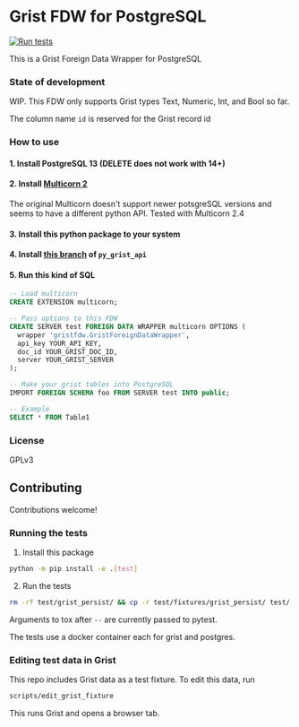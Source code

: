 # Grist FDW for PostgreSQL

[![Run tests](https://github.com/johncant/gristfdw/actions/workflows/tests.yml/badge.svg)](https://github.com/johncant/gristfdw/actions/workflows/tests.yml)

This is a Grist Foreign Data Wrapper for PostgreSQL

### State of development

WIP. This FDW only supports Grist types Text, Numeric, Int, and Bool so far.

The column name `id` is reserved for the Grist record id

### How to use

#### 1. Install PostgreSQL 13 (DELETE does not work with 14+)

#### 2. Install [Multicorn 2](https://github.com/pgsql-io/multicorn2)

The original Multicorn doesn't support newer potsgreSQL versions and seems to have a different python API. Tested with Multicorn 2.4

#### 3. Install this python package to your system

#### 4. Install [this branch](https://github.com/johncant/py_grist_api/tree/jc_add_list_tables_columns) of `py_grist_api`

#### 5. Run this kind of SQL

```sql
-- Load multicorn
CREATE EXTENSION multicorn;

-- Pass options to this FDW
CREATE SERVER test FOREIGN DATA WRAPPER multicorn OPTIONS (
  wrapper 'gristfdw.GristForeignDataWrapper',
  api_key YOUR_API_KEY,
  doc_id YOUR_GRIST_DOC_ID,
  server YOUR_GRIST_SERVER
);

-- Make your grist tables into PostgreSQL
IMPORT FOREIGN SCHEMA foo FROM SERVER test INTO public;

-- Example
SELECT * FROM Table1
```

### License

GPLv3

## Contributing

Contributions welcome!

### Running the tests

1. Install this package 

```bash
python -m pip install -e .[test]
```

2. Run the tests

```bash
rm -rf test/grist_persist/ && cp -r test/fixtures/grist_persist/ test/ && tox
```

Arguments to tox after `--` are currently passed to pytest.

The tests use a docker container each for grist and postgres.

### Editing test data in Grist

This repo includes Grist data as a test fixture. To edit this data, run

```bash
scripts/edit_grist_fixture
```

This runs Grist and opens a browser tab.

